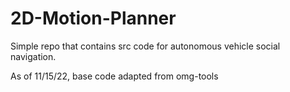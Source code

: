 # 2D-Motion-Planner
Simple repo that contains src code for autonomous vehicle social navigation.

As of 11/15/22, base code adapted from omg-tools
